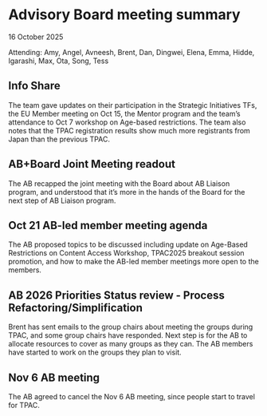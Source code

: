 # Advisory Board meeting summary

16 October 2025

Attending: Amy, Angel, Avneesh, Brent, Dan, Dingwei, Elena, Emma, Hidde, Igarashi, Max, Ota, Song, Tess

## Info Share
The team gave updates on their participation in the Strategic Initiatives TFs, the EU Member meeting on Oct 15, the Mentor program
and the team’s attendance to Oct 7 workshop on Age-based restrictions. The team also notes that the TPAC registration results show
much more registrants from Japan than the previous TPAC.

## AB+Board Joint Meeting readout
The AB recapped the joint meeting with the Board about AB Liaison program, and understood that it’s more in the hands of the Board
for the next step of AB Liaison program.

## Oct 21 AB-led member meeting agenda
The AB proposed topics to be discussed including update on Age-Based Restrictions on Content Access Workshop, TPAC2025 breakout
session promotion, and how to make the AB-led member meetings more open to the members.

## AB 2026 Priorities Status review - Process Refactoring/Simplification
Brent has sent emails to the group chairs about meeting the groups during TPAC, and some group chairs have responded. Next step is
for the AB to allocate resources to cover as many groups as they can. The AB members have started to work on the groups they plan to
visit.

## Nov 6 AB meeting
The AB agreed to cancel the Nov 6 AB meeting, since people start to travel for TPAC.

